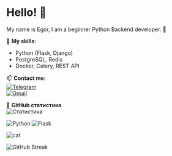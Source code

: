# Hello! 👋

My name is Egor, I am a beginner Python Backend developer. 🐍  

📌 **My skills**:  
- Python (Flask, Django)  
- PostgreSQL, Redis  
- Docker, Celery, REST API  

📫 **Contact me**:  
[![Telegram](https://img.shields.io/badge/-Telegram-blue?style=flat&logo=telegram)](https://t.me/Francuzik_1)  
[![Gmail](https://img.shields.io/badge/-Gmail-red?style=flat&logo=gmail)](mailto:egor.mrz04@gmail.com)  

🚀 **GitHub статистика**  
![Статистика](https://github-readme-stats.vercel.app/api?username=egor-morozik&show_icons=true&theme=radical)

![Python](https://img.shields.io/badge/Python-3776AB?style=for-the-badge&logo=python&logoColor=white)
![Flask](https://img.shields.io/badge/Flask-000000?style=for-the-badge&logo=flask&logoColor=white)

![cat](https://c.tenor.com/qJ5evVs-_uUAAAAC/coding.gif)

![GitHub Streak](https://streak-stats.demolab.com/?user=egor-morozik&theme=radical)
